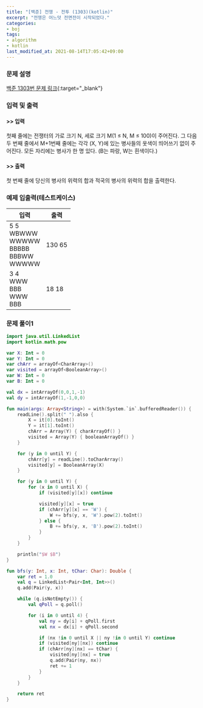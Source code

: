 ```yaml
---
title: "[백준] 전쟁 - 전투 (1303)(kotlin)"
excerpt: "전쟁은 어느덧 전면전이 시작되었다."
categories:
- boj
tags:
- algorithm
- kotlin
last_modified_at: 2021-08-14T17:05:42+09:00
---
```



### 문제 설명
[백준 1303번 문제 링크](https://www.acmicpc.net/problem/1303#description){:target="_blank"}




### 입력 및 출력
#### >> 입력
첫째 줄에는 전쟁터의 가로 크기 N, 세로 크기 M(1 ≤ N, M ≤ 100)이 주어진다. 그 다음 두 번째 줄에서 M+1번째 줄에는 각각 (X, Y)에 있는 병사들의 옷색이 띄어쓰기 없이 주어진다. 모든 자리에는 병사가 한 명 있다. (B는 파랑, W는 흰색이다.)



#### >> 출력
첫 번째 줄에 당신의 병사의 위력의 합과 적국의 병사의 위력의 합을 출력한다.





### 예제 입출력(테스트케이스)


|입력|출력|
|-----|------|
|5 5<br>WBWWW<br>WWWWW<br>BBBBB<br>BBBWW<br>WWWWW|130 65|
|3 4<br>WWW<br>BBB<br>WWW<br>BBB|18 18|




### 문제 풀이1
```kotlin
import java.util.LinkedList
import kotlin.math.pow

var X: Int = 0
var Y: Int = 0
var chArr = arrayOf<CharArray>()
var visited = arrayOf<BooleanArray>()
var W: Int = 0
var B: Int = 0

val dx = intArrayOf(0,0,1,-1)
val dy = intArrayOf(1,-1,0,0)

fun main(args: Array<String>) = with(System.`in`.bufferedReader()) {
    readLine().split(" ").also {
        X = it[0].toInt()
        Y = it[1].toInt()
        chArr = Array(Y) { charArrayOf() }
        visited = Array(Y) { booleanArrayOf() }
    }

    for (y in 0 until Y) {
        chArr[y] = readLine().toCharArray()
        visited[y] = BooleanArray(X)
    }

    for (y in 0 until Y) {
        for (x in 0 until X) {
            if (visited[y][x]) continue

            visited[y][x] = true
            if (chArr[y][x] == 'W') {
                W += bfs(y, x, 'W').pow(2).toInt()
            } else {
                B += bfs(y, x, 'B').pow(2).toInt()
            }
        }
    }

    println("$W $B")
}

fun bfs(y: Int, x: Int, tChar: Char): Double {
    var ret = 1.0
    val q = LinkedList<Pair<Int, Int>>()
    q.add(Pair(y, x))

    while (q.isNotEmpty()) {
        val qPoll = q.poll()

        for (i in 0 until 4) {
            val ny = dy[i] + qPoll.first
            val nx = dx[i] + qPoll.second

            if (nx !in 0 until X || ny !in 0 until Y) continue
            if (visited[ny][nx]) continue
            if (chArr[ny][nx] == tChar) {
                visited[ny][nx] = true
                q.add(Pair(ny, nx))
                ret += 1
            }
        }
    }

    return ret
}
```